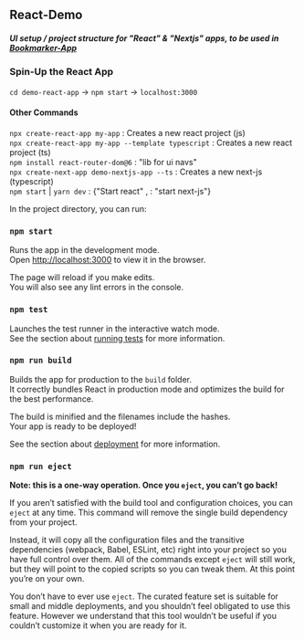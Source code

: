 ## React-Demo
##### UI setup / project structure for "React" & "Nextjs" apps, to be used in [Bookmarker-App](https://github.com/sambit77/bookmarker-app)
### Spin-Up the React App
`cd demo-react-app` -> `npm start` -> `localhost:3000`

#### Other Commands
`npx create-react-app my-app` : Creates a new react project (js) <br>
`npx create-react-app my-app --template typescript` : Creates a new react project (ts) <br>
`npm install react-router-dom@6` : "lib for ui navs" <br>
`npx create-next-app demo-nextjs-app --ts` : Creates a new next-js (typescript) <br>
`npm start` | `yarn dev` : {"Start react" , : "start next-js"} <br>


In the project directory, you can run:
### `npm start`

Runs the app in the development mode.\
Open [http://localhost:3000](http://localhost:3000) to view it in the browser.

The page will reload if you make edits.\
You will also see any lint errors in the console.

### `npm test`

Launches the test runner in the interactive watch mode.\
See the section about [running tests](https://facebook.github.io/create-react-app/docs/running-tests) for more information.

### `npm run build`

Builds the app for production to the `build` folder.\
It correctly bundles React in production mode and optimizes the build for the best performance.

The build is minified and the filenames include the hashes.\
Your app is ready to be deployed!

See the section about [deployment](https://facebook.github.io/create-react-app/docs/deployment) for more information.

### `npm run eject`

**Note: this is a one-way operation. Once you `eject`, you can’t go back!**

If you aren’t satisfied with the build tool and configuration choices, you can `eject` at any time. This command will remove the single build dependency from your project.

Instead, it will copy all the configuration files and the transitive dependencies (webpack, Babel, ESLint, etc) right into your project so you have full control over them. All of the commands except `eject` will still work, but they will point to the copied scripts so you can tweak them. At this point you’re on your own.

You don’t have to ever use `eject`. The curated feature set is suitable for small and middle deployments, and you shouldn’t feel obligated to use this feature. However we understand that this tool wouldn’t be useful if you couldn’t customize it when you are ready for it.
